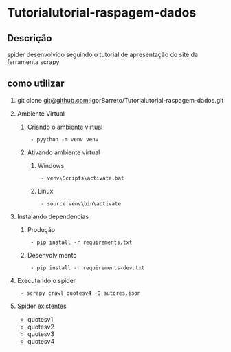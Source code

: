 # Tutorialutorial-raspagem-dados

## Descrição

spider desenvolvido seguindo o tutorial de apresentação do site da ferramenta scrapy

## como utilizar

1. git clone git@github.com:IgorBarreto/Tutorialutorial-raspagem-dados.git
2. Ambiente Virtual
    1. Criando o ambiente virtual

            - pyython -m venv venv

    2. Ativando ambiente virtual

        1. Windows

                - venv\Scripts\activate.bat

        2. Linux

                - source venv\bin\activate
3. Instalando dependencias
    1. Produção

            - pip install -r requirements.txt
    2. Desenvolvimento

            - pip install -r requirements-dev.txt
4. Executando o spider
    
        - scrapy crawl quotesv4 -O autores.json
5. Spider existentes
    * quotesv1
    * quotesv2
    * quotesv3
    * quotesv4